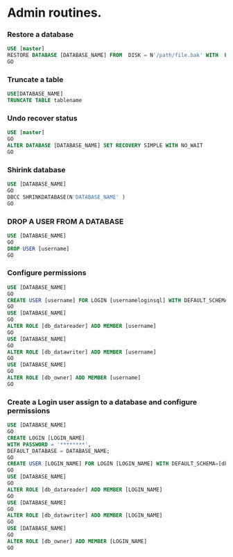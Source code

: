 # Admin routines.

### Restore a database

```SQL
USE [master]
RESTORE DATABASE [DATABASE_NAME] FROM  DISK = N'/path/file.bak' WITH  FILE = 1, NORECOVERY,  NOUNLOAD,  REPLACE,  STATS = 5
GO
```

### Truncate a table

```SQL
USE[DATABASE_NAME]
TRUNCATE TABLE tablename
```

### Undo recover status

```SQL
USE [master]
GO
ALTER DATABASE [DATABASE_NAME] SET RECOVERY SIMPLE WITH NO_WAIT
GO
```
### Shirink database

```SQL
USE [DATABASE_NAME]
GO
DBCC SHRINKDATABASE(N'DATABASE_NAME' )
GO
```

### DROP A USER FROM A DATABASE
```SQL
USE [DATABASE_NAME]
GO
DROP USER [username]
GO
```

### Configure permissions 
```SQL
USE [DATABASE_NAME]
GO
CREATE USER [username] FOR LOGIN [usernameloginsql] WITH DEFAULT_SCHEMA=[dbo]
GO
USE [DATABASE_NAME]
GO
ALTER ROLE [db_datareader] ADD MEMBER [username]
GO
USE [DATABASE_NAME]
GO
ALTER ROLE [db_datawriter] ADD MEMBER [username]
GO
USE [DATABASE_NAME]
GO
ALTER ROLE [db_owner] ADD MEMBER [username]
GO
```

### Create a Login user assign to a database and configure permissions
```SQL
USE [DATABASE_NAME]
GO
CREATE LOGIN [LOGIN_NAME]
WITH PASSWORD = '********',
DEFAULT_DATABASE = DATABASE_NAME;
GO
CREATE USER [LOGIN_NAME] FOR LOGIN [LOGIN_NAME] WITH DEFAULT_SCHEMA=[dbo]
GO
USE [DATABASE_NAME]
GO
ALTER ROLE [db_datareader] ADD MEMBER [LOGIN_NAME]
GO
USE [DATABASE_NAME]
GO
ALTER ROLE [db_datawriter] ADD MEMBER [LOGIN_NAME]
GO
USE [DATABASE_NAME]
GO
ALTER ROLE [db_owner] ADD MEMBER [LOGIN_NAME]
GO
```

